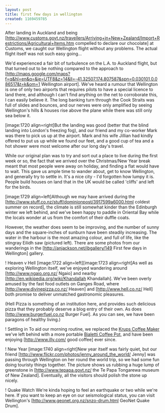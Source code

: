 ```yaml
---
layout: post
title: first few days in wellington
created: 1169459785
---
```

After landing in Auckland and being [http://www.customs.govt.nz/travellers/Arriving+in+New+Zealand/Import+Restrictions/Agricultural+Items.htm compelled to declare our chocolate] at Customs, we caught our Wellington flight without any problems.  The actual flight itself was not such easy going...
<!--break-->
We'd experienced a fair bit of turbulence on the L.A. to Auckland flight, but that turned out to be nothing compared to the approach to [http://maps.google.com/maps?f=q&hl=en&q=&ie=UTF8&z=14&ll=-41.32507,174.807587&spn=0.030101,0.086517&t=k&om=1 Wellington airport].  We've heard a rumour that Wellington is one of only two airports that requires pilots to have a special licence to land there, and although I can't find anything on the net to corroborate this, I can easily believe it. The long banking turn through the Cook Straits was full of slides and bounces, and our nerves were only amplified by seeing Wellington's hills &amp; houses rise above the plane while there was still only sea below it.

[image:1720 align=right]But the landing was good (better that the blind landing into London's freezing fog), and our friend and my co-worker Mark was there to pick us up at the airport.  Mark and his wife Jillian had kindly offered to put us up while we found our feet, and a good cup of tea and a hot shower were most welcome after our long day's travel.

While our original plan was to try and sort out a place to live during the first week or so, the fact that we arrived over the Christmas/New Year break meant that most people were away on holiday, and finding a flat would have to wait.  This gave us ample time to wander about, get to know Wellington, and generally try to settle in. It's a nice city - I'd forgotten how lumpy it is.  People build houses on land that in the UK would be called 'cliffs' and left for the birds.

[image:1729 align=left]Although we may have arrived during the [http://www.stuff.co.nz/stuff/dominionpost/3917599a6000.html coldest summer on record], the climate is still somewhat kinder than the Edinburgh winter we left behind, and we've been happy to paddle in Oriental Bay while the locals wonder at us from the comfort of their duffle coats.  

However, the weather does seem to be improving, and the number of sunny days and the square-inches of sunburn have been steadily increasing.  The water in the harbour is the most amazing colour, and full of life, like the stingray Eilidh saw (pictured left). There are some photos from our wanderings in the [http://anjackson.net/ibgallery/149 First few days in Wellington] gallery.  

! Heaven v Hell
[image:1722 align=left][image:1723 align=right]As well as exploring Wellington itself, we've enjoyed wandering around [http://www.ngaio.org.nz/ Ngaio] and nearby [http://en.wikipedia.org/wiki/Khandallah Khandallah].  We've been overly amused by the fast food outlets on Ganges Road, where [http://www.divinepizza.co.nz/ Heaven] and [http://www.hell.co.nz/ Hell] both promise to deliver unmatched gastronomic pleasures.

(Hell Pizza is something of an institution here, and provides such delicious pizza that they probably deserve a blog entry of their own.  As does [http://www.burgerfuel.co.nz Burger Fuel]. As you can see, we have been paragons of healthy living.)

! Settling in
To aid our morning routine, we replaced the <a href="http://www.amazon.co.uk/gp/product/B0000C7APZ?ie=UTF8&tag=anjacksonnet-21&linkCode=as2&camp=1634&creative=6738&creativeASIN=B0000C7APZ">Krups Coffee Maker</a> we've left behind with a more portable <a href="http://www.amazon.co.uk/gp/product/B0000AN3QI?ie=UTF8&tag=anjacksonnet-21&linkCode=as2&camp=1634&creative=6738&creativeASIN=B0000AN3QI">Bialetti Coffee Pot</a>, and have been enjoying [http://www.illy.com/ good coffee] ever since.<img src="http://www.assoc-amazon.co.uk/e/ir?t=anjacksonnet-21&l=as2&o=2&a=B0000C7APZ" width="1" height="1" border="0" alt="" style="border:none !important; margin:0px !important;" /><img src="http://www.assoc-amazon.co.uk/e/ir?t=anjacksonnet-21&l=as2&o=2&a=B0000AN3QI" width="1" height="1" border="0" alt="" style="border:none !important; margin:0px !important;" />

! New Year
[image:1740 align=right]New year itself was fairly quiet, but our friend [http://www.flickr.com/photos/jenny_around_the_world/ Jenny] was passing through Wellington on her round the world trip, so we had some fun doing touristy things together.  The picture shows us rubbing a huge lump of greenstone in [http://www.tepapa.govt.nz/ the Te Papa Tongarewa museum of New Zealand].  Eventually, all the visitors should polish the stone up nicely.

! Quake Watch
We're kinda hoping to feel an earthquake or two while we're here.  If you want to keep an eye on our seismological status, you can visit Wellington's [http://www.geonet.org.nz/snzo-drum.html GeoNet Quake Drum].

